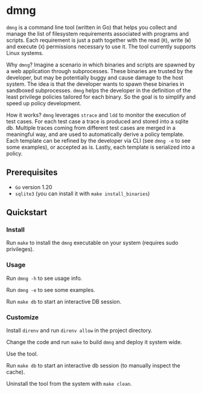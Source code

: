 # dmng

`dmng` is a command line tool (written in Go) that helps you collect
and manage the list of filesystem requirements associated with
programs and scripts. Each requirement is just a path together with
the read (`R`), write (`W`) and execute (`X`) permissions necessary to
use it. The tool currently supports Linux systems.

Why `dmng`? Imagine a scenario in which binaries and scripts are
spawned by a web application through subprocesses. These binaries are
trusted by the developer, but may be potentially buggy and cause
damage to the host system. The idea is that the developer wants to
spawn these binaries in sandboxed subprocesses. `dmng` helps the
developer in the definition of the least privilege policies tailored
for each binary. So the goal is to simplify and speed up policy
development.

How it works? `dmng` leverages `strace` and `ldd` to monitor the
execution of test cases. For each test case a trace is produced and
stored into a sqlite db. Multiple traces coming from different test
cases are merged in a meaningful way, and are used to automatically
derive a policy template. Each template can be refined by the
developer via CLI (see `dmng -e` to see some examples), or accepted as
is. Lastly, each template is serialized into a policy.

## Prerequisites

+ `Go` version 1.20
+ `sqlite3` (you can install it with `make install_binaries`)

## Quickstart

### Install

Run `make` to install the `dmng` executable on your system (requires
sudo privileges).

### Usage

Run `dmng -h` to see usage info.

Run `dmng -e` to see some examples.

Run `make db` to start an interactive DB session.

### Customize

Install `direnv` and run `direnv allow` in the project directory.

Change the code and run `make` to build `dmng` and deploy it system
wide.

Use the tool.

Run `make db` to start an interactive db session (to manually inspect
the cache).

Uninstall the tool from the system with `make clean`.

